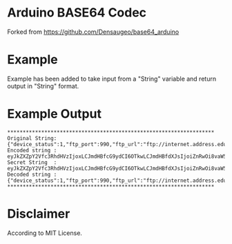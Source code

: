 # **Arduino BASE64 Codec**
Forked from https://github.com/Densaugeo/base64_arduino

# Example
Example has been added to take input from a "String" variable and return output in "String" format.

# Example Output
```
*******************************************************************
Original String: {"device_status":1,"ftp_port":990,"ftp_url":"ftp://internet.address.edu","clientId":"ABCD1234","username":"ABCD1234","password":"ABCD1234","SecretToken":"ABCD1234","SleepTime_sec":86400}
Encoded string : eyJkZXZpY2Vfc3RhdHVzIjoxLCJmdHBfcG9ydCI6OTkwLCJmdHBfdXJsIjoiZnRwOi8vaW50ZXJuZXQuYWRkcmVzcy5lZHUiLCJjbGllbnRJZCI6IkFCQ0QxMjM0IiwidXNlcm5hbWUiOiJBQkNEMTIzNCIsInBhc3N3b3JkIjoiQUJDRDEyMzQiLCJTZWNyZXRUb2tlbiI6IkFCQ0QxMjM0IiwiU2xlZXBUaW1lX3NlYyI6ODY0MDB9
Secret String  : eyJkZXZpY2Vfc3RhdHVzIjoxLCJmdHBfcG9ydCI6OTkwLCJmdHBfdXJsIjoiZnRwOi8vaW50ZXJuZXQuYWRkcmVzcy5lZHUiLCJjbGllbnRJZCI6IkFCQ0QxMjM0IiwidXNlcm5hbWUiOiJBQkNEMTIzNCIsInBhc3N3b3JkIjoiQUJDRDEyMzQiLCJTZWNyZXRUb2tlbiI6IkFCQ0QxMjM0IiwiU2xlZXBUaW1lX3NlYyI6ODY0MDB9
Decoded string : {"device_status":1,"ftp_port":990,"ftp_url":"ftp://internet.address.edu","clientId":"ABCD1234","username":"ABCD1234","password":"ABCD1234","SecretToken":"ABCD1234","SleepTime_sec":86400}
*******************************************************************
```
# Disclaimer
According to MIT License.
